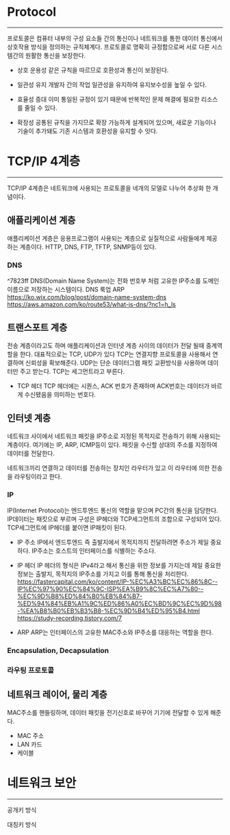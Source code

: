 # Protocol
---
프로토콜은 컴퓨터 내부의 구성 요소들 간의 통신이나 네트워크를 통한 데이터 통신에서 상호작용 방식을 정의하는 규칙체계다. 프로토콜로 명확히 규정함으로써 서로 다른 시스템간의 원활한 통신을 보장한다.

- 상호 운용성
같은 규칙을 따르므로 호환성과 통신이 보장된다.

- 일관성 유지
개발자 간의 작업 일관성을 유지하여 유지보수성을 높일 수 있다.

- 효율성 증대
이미 통일된 규정이 있기 때문에 반복적인 문제 해결에 필요한 리소스를 줄일 수 있다.

- 확장성
공통된 규칙을 가지므로 확장 가능하게 설계되어 있으며, 새로운 기능이나 기술이 추가돼도 기존 시스템과 호환성을 유지할 수 잇다.

# TCP/IP 4계층
---
TCP/IP 4계층은 네트워크에 사용되는 프로토콜을 네개의 모델로 나누어 추상화 한 개념이다.
## 애플리케이션 계층

애플리케이션 게층은 응용프로그램이 사용되는 계층으로 실질적으로 사람들에게 제공하는 계층이다.
HTTP, DNS, FTP, TFTP, SNMP등이 있다.

### DNS
^7823ff
DNS(Domain Name System)는 전화 번호부 처럼 고유한 IP주소를 도메인 이름으로 저장하는 시스템이다.
DNS 룩업
ARP
https://ko.wix.com/blog/post/domain-name-system-dns
https://aws.amazon.com/ko/route53/what-is-dns/?nc1=h_ls

## 트랜스포트 계층

전송 계층이라고도 하며 애플리케이션과 인터넷 계층 사이의 데이터가 전달 될때 중계역할을 한다.
대표적으로는 TCP, UDP가 있다
TCP는 연결지향 프로토콜을 사용해서 연결하며 신뢰성을 확보해준다.
UDP는 단순 데이터그램 패킷 교환방식을 사용하며 데이터만 주고 받는다.
TCP는 세그먼트라고 부른다.
- TCP 헤더
TCP 헤더에는 시퀀스, ACK 번호가 존재하며 ACK번호는 데이터가 바르게 수신됐음을 의미하는 번호다.

## 인터넷 계층

네트워크 사이에서 네트워크 패킷을 IP주소로 지정된 목적지로 전송하기 위해 사용되는 계층이다. 여기에는 IP, ARP, ICMP등이 있다.
패킷을 수신할 상대의 주소를 지정하여 데이터를 전달한다.

네트워크끼리 연결하고 데이터를 전송하는 장치인 라우터가 있고 이 라우터에 의한 전송을 라우팅이라고 한다. 

### IP
IP(Internet Protocol)는 엔드투엔드 통신의 역할을 맡으며 PC간의 통신을 담당한다. 
IP데이터는 패킷으로 부르며 구성은 IP헤더와 TCP세그먼트의 조합으로 구성되어 있다.
TCP세그먼트에 IP헤더를 붙이면 IP패킷이 된다.

- IP 주소
IP에서 엔드투엔드 즉 출발지에서 목적지까지 전달하려면 주소가 제일 중요하다. IP주소는 호스트의 인터페이스를 식별하는 주소다.

- IP 헤더
IP 헤더의 형식은 IPv4라고 해서 통신을 위한 정보를 가지는데 제일 중요한 정보는 출발지, 목적지의 IP주소를 가지고 이를 통해 통신을 처리한다.
https://fastercapital.com/ko/content/IP-%EC%A3%BC%EC%86%8C--IP%EC%97%90%EC%84%9C-ISP%EA%B9%8C%EC%A7%80--%EC%9D%B8%ED%84%B0%EB%84%B7-%ED%94%84%EB%A1%9C%ED%86%A0%EC%BD%9C%EC%9D%98-%EA%B8%B0%EB%B3%B8-%EC%9D%B4%ED%95%B4.html
https://study-recording.tistory.com/7

- ARP
ARP는 인터페이스의 고유한 MAC주소와 IP주소를 대응하는 역할을 한다.

### Encapsulation, Decapsulation

### 라우팅 프로토콜

## 네트워크 레이어, 물리 계층

MAC주소를 핸들링하며, 데이터 패킷을 전기신호로 바꾸어 기기에 전달할 수 있게 해준다.

- MAC 주소
- LAN 카드
- 케이블

# 네트워크 보안
---
공개키 방식

대칭키 방식